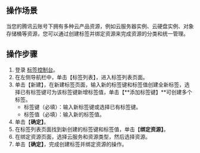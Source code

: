 
## 操作场景

当您的腾讯云账号下拥有多种云产品资源，例如云服务器实例、云硬盘实例、对象存储桶等资源，您可以通过创建标签并绑定资源来完成资源的分类和统一管理。


## 操作步骤

1. 登录 [标签控制台](https://console.cloud.tencent.com/tag)。
2. 在左侧导航栏中，单击【标签列表】，进入标签列表页面。
3. 单击【新建】，在新建标签页面，输入新的标签键和标签值创建全新标签，选择已有标签键可为该标签键新增标签值，单击【**添加标签键】**可创建多个标签。
	- 标签键（必填）：输入新标签键或选择已有标签键。
	- 标签值（必填）：输入新的标签值。
4. 单击【**确定】**。
5. 在标签列表页面找到新创建的标签键和标签值，单击【**绑定资源】**。
6. 在绑定资源页面，选择云服务和资源类型，然后选择资源。
7. 单击【**确定】**，完成创建标签并绑定资源的操作。
